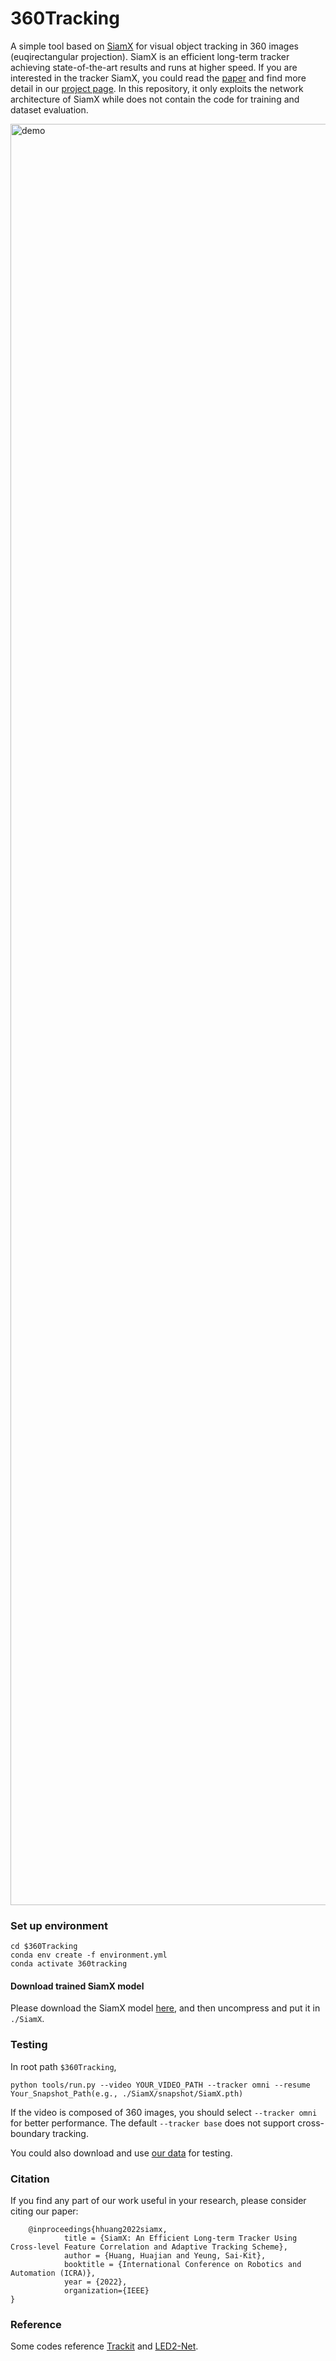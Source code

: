 # 360Tracking
A simple tool based on [SiamX](https://huajianup.github.io/research/SiamX/) for visual object tracking in 360 images (euqirectangular projection). SiamX is an efficient long-term tracker achieving state-of-the-art results and runs at higher speed. If you are interested in the tracker SiamX, you could read the [paper](https://huajianup.github.io/research/SiamX/SiamX_ICRA2022.pdf) and find more detail in our [project page](https://huajianup.github.io/research/SiamX/). In this repository, it only exploits the network architecture of SiamX while does not contain the code for training and dataset evaluation.

<img src="360tracking_demo.gif" alt="demo" width=2850>


### Set up environment

```
cd $360Tracking
conda env create -f environment.yml
conda activate 360tracking
```

#### Download trained SiamX model
Please download the SiamX model [here](https://hkustconnect-my.sharepoint.com/:u:/g/personal/hhuangbg_connect_ust_hk/EfvgWqX_8K5Pl6Vw7bqRAJ4B2ySwMik-JK3wwuOVy_LU4g?e=JcS9iz), and then uncompress and put it in `./SiamX`.


### Testing
In root path `$360Tracking`,

```
python tools/run.py --video YOUR_VIDEO_PATH --tracker omni --resume Your_Snapshot_Path(e.g., ./SiamX/snapshot/SiamX.pth)
```
If the video is composed of 360 images, you should select `--tracker omni` for better performance. The default `--tracker base` does not support cross-boundary tracking.

You could also download and use [our data](https://hkustconnect-my.sharepoint.com/:v:/g/personal/hhuangbg_connect_ust_hk/EYsxaKkevn5IvnfwrrggQYIBsPdO0RVlJD3F0Ct0Ab6Ovw?e=8iScaB) for testing.


### Citation
If you find any part of our work useful in your research, please consider citing our paper:
```
    @inproceedings{hhuang2022siamx,
	        title = {SiamX: An Efficient Long-term Tracker Using Cross-level Feature Correlation and Adaptive Tracking Scheme},
	        author = {Huang, Huajian and Yeung, Sai-Kit},
	    	booktitle = {International Conference on Robotics and Automation (ICRA)},
	    	year = {2022},
	    	organization={IEEE}
}
```

### Reference
Some codes reference [Trackit](https://github.com/researchmm/TracKit/) and [LED2-Net](https://github.com/fuenwang/LED2-Net).


